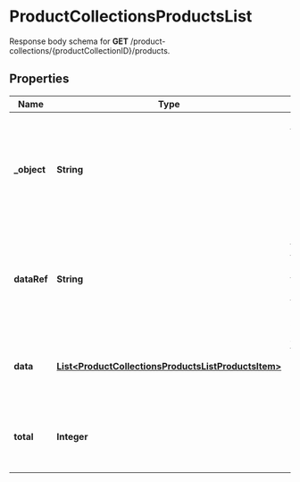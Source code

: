 

# ProductCollectionsProductsList

Response body schema for **GET** /product-collections/{productCollectionID}/products.

## Properties

| Name | Type | Description | Notes |
|------------ | ------------- | ------------- | -------------|
|**_object** | **String** | The type of the object represented by JSON. This object stores information about products and SKUs. |  |
|**dataRef** | **String** | Identifies the name of the JSON property that contains the array of products and SKUs. |  |
|**data** | [**List&lt;ProductCollectionsProductsListProductsItem&gt;**](ProductCollectionsProductsListProductsItem.md) | A dictionary that contains an array of products and SKUs. |  |
|**total** | **Integer** | Total number of products &amp; SKUs in the product collection. |  |



